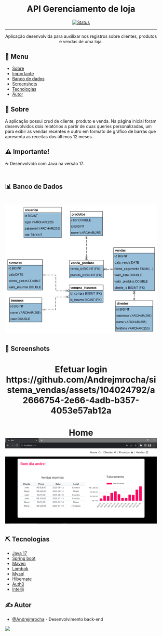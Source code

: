 <h1 align="center">API Gerenciamento de loja</h3>

<div align="center">

[![Status](https://img.shields.io/badge/Status-Em%20desenvolvimento-green)]()


</div>

---

<p align="center">Aplicação desenvolvida para auxilixar nos registros sobre clientes, produtos e vendas de uma loja.
    <br> 
</p>

## 📝 Menu

- [Sobre](#sobre)
- [Importante](#importante)
- [Banco de dados](#bd)
- [Screenshots](#screenshots)
- [Tecnologias](#tecnologias)
- [Autor](#autor)

## 🧐 Sobre <a name = "sobre"></a>

A aplicação possui crud de cliente, produto e venda. Na página inicial foram desenvolvidos dois relatórios a partir de duas queries personalizadas, um para exibir as vendas recentes e outro em formato de gráfico de barras que apresenta as receitas dos últimos 12 meses.


## ⚠️ Importante! <a name="importante"></a>

☕ Desenvolvido com Java na versão 17. 
</br></br>


## 📊 Banco de Dados <a name="bd"></a>
<h1 align="center">
  <img title="#Banco de dados" src="./imagens/database.png" alt="database_image"/>
</h1>

## 📸 Screenshots <a name="screenshots"></a>
<h1 align="center">
    Efetuar login
    https://github.com/Andrejmrocha/sistema_vendas/assets/104024792/a2666754-2e66-4adb-b357-4053e57ab12a
</h1>

<h1 align="center">
    Home
    <img alt="" title="#Home" src="./imagens/home.png" />
</h1>




## ⛏️ Tecnologias <a name = "tecnologias"></a>

- [Java 17](https://www.oracle.com/br/java/)
- [Spring boot](https://spring.io/projects/spring-boot)
- [Maven](https://maven.apache.org/)
- [Lombok](https://projectlombok.org/)
- [Mysql](https://www.mysql.com/)
- [Hibernate](https://hibernate.org/)
- [Auth0](https://auth0.com/)
- [Intellij](https://www.jetbrains.com/pt-br/idea/)



## ✍️ Autor <a name = "autor"></a>

- [@Andrejmrocha](https://github.com/Andrejmrocha) - Desenvolvimento back-end


<a href="https://www.linkedin.com/in/andrejrocha/" target="_blank"><img src="https://img.shields.io/badge/LinkedIn-0077B5?style=for-the-badge&logo=linkedin&logoColor=white"/></a>


